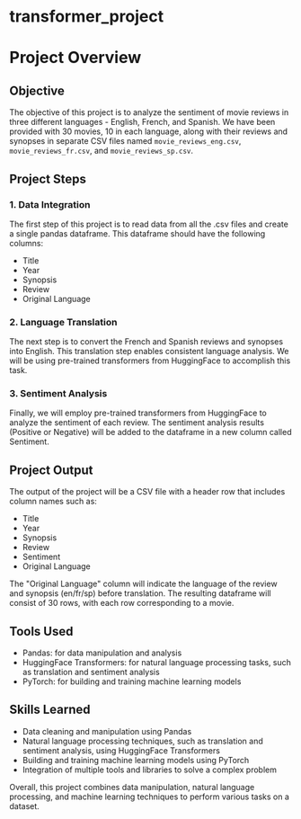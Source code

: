 # transformer_project
# Project Overview

## Objective
The objective of this project is to analyze the sentiment of movie reviews in three different languages - English, French, and Spanish. We have been provided with 30 movies, 10 in each language, along with their reviews and synopses in separate CSV files named `movie_reviews_eng.csv`, `movie_reviews_fr.csv`, and `movie_reviews_sp.csv`.

## Project Steps

### 1. Data Integration
The first step of this project is to read data from all the .csv files and create a single pandas dataframe. This dataframe should have the following columns:
- Title
- Year
- Synopsis
- Review
- Original Language

### 2. Language Translation
The next step is to convert the French and Spanish reviews and synopses into English. This translation step enables consistent language analysis. We will be using pre-trained transformers from HuggingFace to accomplish this task.

### 3. Sentiment Analysis
Finally, we will employ pre-trained transformers from HuggingFace to analyze the sentiment of each review. The sentiment analysis results (Positive or Negative) will be added to the dataframe in a new column called Sentiment.

## Project Output
The output of the project will be a CSV file with a header row that includes column names such as:
- Title
- Year
- Synopsis
- Review
- Sentiment
- Original Language

The "Original Language" column will indicate the language of the review and synopsis (en/fr/sp) before translation. The resulting dataframe will consist of 30 rows, with each row corresponding to a movie.

## Tools Used
- Pandas: for data manipulation and analysis
- HuggingFace Transformers: for natural language processing tasks, such as translation and sentiment analysis
- PyTorch: for building and training machine learning models

## Skills Learned
- Data cleaning and manipulation using Pandas
- Natural language processing techniques, such as translation and sentiment analysis, using HuggingFace Transformers
- Building and training machine learning models using PyTorch
- Integration of multiple tools and libraries to solve a complex problem

Overall, this project combines data manipulation, natural language processing, and machine learning techniques to perform various tasks on a dataset.
